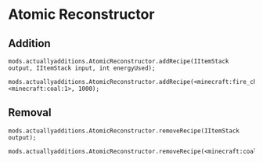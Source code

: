 # Atomic Reconstructor

## Addition

```
mods.actuallyadditions.AtomicReconstructor.addRecipe(IItemStack output, IItemStack input, int energyUsed);

mods.actuallyadditions.AtomicReconstructor.addRecipe(<minecraft:fire_charge>, <minecraft:coal:1>, 1000);
```

## Removal

```
mods.actuallyadditions.AtomicReconstructor.removeRecipe(IItemStack output);

mods.actuallyadditions.AtomicReconstructor.removeRecipe(<minecraft:coal>);
```